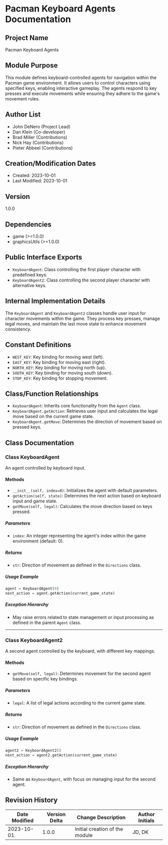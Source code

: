 # Pacman Keyboard Agents Documentation

## Project Name
Pacman Keyboard Agents

## Module Purpose
This module defines keyboard-controlled agents for navigation within the Pacman game environment. It allows users to control characters using specified keys, enabling interactive gameplay. The agents respond to key presses and execute movements while ensuring they adhere to the game's movement rules.

## Author List
- John DeNero (Project Lead)
- Dan Klein (Co-developer)
- Brad Miller (Contributions)
- Nick Hay (Contributions)
- Pieter Abbeel (Contributions)

## Creation/Modification Dates
- Created: 2023-10-01
- Last Modified: 2023-10-01

## Version
1.0.0

## Dependencies
- game (>=1.0.0)
- graphicsUtils (>=1.0.0)

## Public Interface Exports
- `KeyboardAgent`: Class controlling the first player character with predefined keys.
- `KeyboardAgent2`: Class controlling the second player character with alternative keys.

## Internal Implementation Details
The `KeyboardAgent` and `KeyboardAgent2` classes handle user input for character movements within the game. They process key presses, manage legal moves, and maintain the last move state to enhance movement consistency.

## Constant Definitions
- `WEST_KEY`: Key binding for moving west (left).
- `EAST_KEY`: Key binding for moving east (right).
- `NORTH_KEY`: Key binding for moving north (up).
- `SOUTH_KEY`: Key binding for moving south (down).
- `STOP_KEY`: Key binding for stopping movement.

## Class/Function Relationships
- `KeyboardAgent`: Inherits core functionality from the `Agent` class.
- `KeyboardAgent.getAction`: Retrieves user input and calculates the legal move based on the current game state.
- `KeyboardAgent.getMove`: Determines the direction of movement based on pressed keys.

## Class Documentation

### Class KeyboardAgent
An agent controlled by keyboard input.

#### Methods
- `__init__(self, index=0)`: Initializes the agent with default parameters.
- `getAction(self, state)`: Determines the next action based on keyboard input and game state.
- `getMove(self, legal)`: Calculates the move direction based on keys pressed.

##### Parameters
- `index`: An integer representing the agent's index within the game environment (default: 0).

##### Returns
- `str`: Direction of movement as defined in the `Directions` class.

##### Usage Example
```python
agent = KeyboardAgent(0)
next_action = agent.getAction(current_game_state)
```
##### Exception Hierarchy
- May raise errors related to state management or input processing as defined in the parent `Agent` class.

---

### Class KeyboardAgent2
A second agent controlled by the keyboard, with different key mappings.

#### Methods
- `getMove(self, legal)`: Determines movement for the second agent based on specific key bindings.

##### Parameters
- `legal`: A list of legal actions according to the current game state.

##### Returns
- `str`: Direction of movement as defined in the `Directions` class.

##### Usage Example
```python
agent2 = KeyboardAgent2()
next_action = agent2.getAction(current_game_state)
```
##### Exception Hierarchy
- Same as `KeyboardAgent`, with focus on managing input for the second agent.

## Revision History

| Date Modified | Version Delta | Change Description             | Author Initials |
|---------------|---------------|--------------------------------|------------------|
| 2023-10-01    | 1.0.0        | Initial creation of the module | JD, DK           |